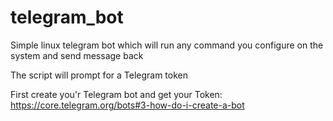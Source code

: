 # telegram_bot
Simple linux telegram bot which will run any command you configure on the system and send message back 

The script will prompt for a Telegram token 

First create you'r Telegram bot and get your Token:
https://core.telegram.org/bots#3-how-do-i-create-a-bot
